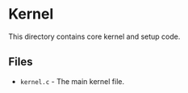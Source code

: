 # Kernel
This directory contains core kernel and setup code.

## Files
- `kernel.c` - The main kernel file.
